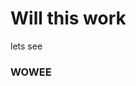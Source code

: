 # Will this work
lets see
### WOWEE

<html>
          <head>
            <title>Test</title>
          </head>
